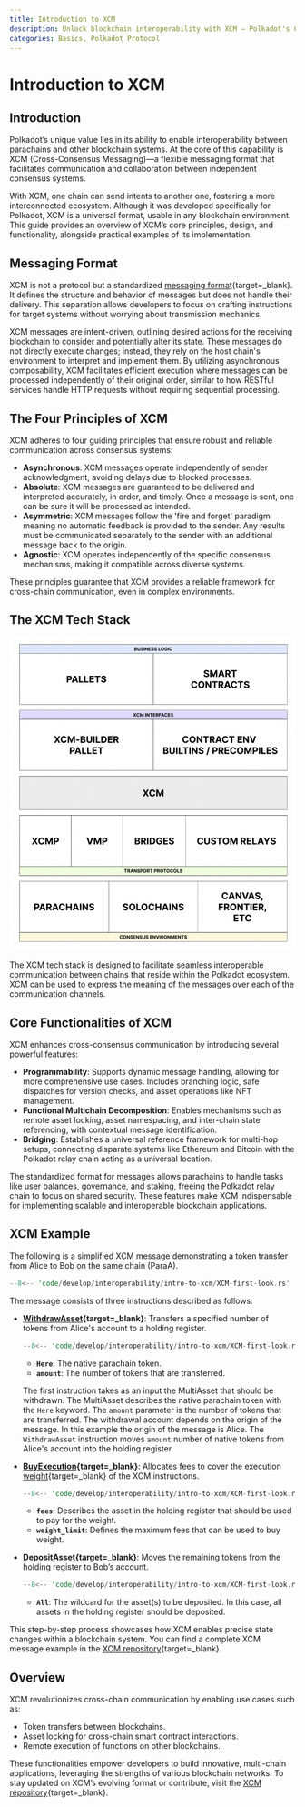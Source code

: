```yaml
---
title: Introduction to XCM
description: Unlock blockchain interoperability with XCM — Polkadot's Cross-Consensus Messaging format for cross-chain interactions.
categories: Basics, Polkadot Protocol
---
```


# Introduction to XCM

## Introduction

Polkadot’s unique value lies in its ability to enable interoperability between parachains and other blockchain systems. At the core of this capability is XCM (Cross-Consensus Messaging)—a flexible messaging format that facilitates communication and collaboration between independent consensus systems.

With XCM, one chain can send intents to another one, fostering a more interconnected ecosystem. Although it was developed specifically for Polkadot, XCM is a universal format, usable in any blockchain environment. This guide provides an overview of XCM’s core principles, design, and functionality, alongside practical examples of its implementation.

## Messaging Format

XCM is not a protocol but a standardized [messaging format](https://github.com/polkadot-fellows/xcm-format){target=\_blank}. It defines the structure and behavior of messages but does not handle their delivery. This separation allows developers to focus on crafting instructions for target systems without worrying about transmission mechanics.

XCM messages are intent-driven, outlining desired actions for the receiving blockchain to consider and potentially alter its state. These messages do not directly execute changes; instead, they rely on the host chain's environment to interpret and implement them. By utilizing asynchronous composability, XCM facilitates efficient execution where messages can be processed independently of their original order, similar to how RESTful services handle HTTP requests without requiring sequential processing.

## The Four Principles of XCM

XCM adheres to four guiding principles that ensure robust and reliable communication across consensus systems:

- **Asynchronous**: XCM messages operate independently of sender acknowledgment, avoiding delays due to blocked processes.
- **Absolute**: XCM messages are guaranteed to be delivered and interpreted accurately, in order, and timely. Once a message is sent, one can be sure it will be processed as intended.
- **Asymmetric**: XCM messages follow the 'fire and forget' paradigm meaning no automatic feedback is provided to the sender. Any results must be communicated separately to the sender with an additional message back to the origin.
- **Agnostic**: XCM operates independently of the specific consensus mechanisms, making it compatible across diverse systems.

These principles guarantee that XCM provides a reliable framework for cross-chain communication, even in complex environments.

## The XCM Tech Stack

![Diagram of the XCM tech stack](/images/develop/interoperability/intro-to-xcm/intro-to-xcm-01.webp)

The XCM tech stack is designed to facilitate seamless interoperable communication between chains that reside within the Polkadot ecosystem. XCM can be used to express the meaning of the messages over each of the communication channels.

## Core Functionalities of XCM

XCM enhances cross-consensus communication by introducing several powerful features:

- **Programmability**: Supports dynamic message handling, allowing for more comprehensive use cases. Includes branching logic, safe dispatches for version checks, and asset operations like NFT management.
- **Functional Multichain Decomposition**: Enables mechanisms such as remote asset locking, asset namespacing, and inter-chain state referencing, with contextual message identification.
- **Bridging**: Establishes a universal reference framework for multi-hop setups, connecting disparate systems like Ethereum and Bitcoin with the Polkadot relay chain acting as a universal location.

The standardized format for messages allows parachains to handle tasks like user balances, governance, and staking, freeing the Polkadot relay chain to focus on shared security. These features make XCM indispensable for implementing scalable and interoperable blockchain applications. 

## XCM Example

The following is a simplified XCM message demonstrating a token transfer from Alice to Bob on the same chain (ParaA).

```rust
--8<-- 'code/develop/interoperability/intro-to-xcm/XCM-first-look.rs'
```

The message consists of three instructions described as follows:

- **[WithdrawAsset](https://github.com/polkadot-fellows/xcm-format?tab=readme-ov-file#withdrawasset){target=\_blank}**: Transfers a specified number of tokens from Alice's account to a holding register.

    ```rust
    --8<-- 'code/develop/interoperability/intro-to-xcm/XCM-first-look.rs:2:2'
    ```

    - **`Here`**: The native parachain token.
    - **`amount`**: The number of tokens that are transferred.

    The first instruction takes as an input the MultiAsset that should be withdrawn. The MultiAsset describes the native parachain token with the `Here` keyword. The `amount` parameter is the number of tokens that are transferred. The withdrawal account depends on the origin of the message. In this example the origin of the message is Alice. The `WithdrawAsset` instruction moves `amount` number of native tokens from Alice's account into the holding register.

- **[BuyExecution](https://github.com/polkadot-fellows/xcm-format?tab=readme-ov-file#buyexecution){target=\_blank}**: Allocates fees to cover the execution [weight](/polkadot-protocol/glossary/#weight){target=\_blank} of the XCM instructions.

    ```rust
    --8<-- 'code/develop/interoperability/intro-to-xcm/XCM-first-look.rs:3:6'
    ```

    - **`fees`**: Describes the asset in the holding register that should be used to pay for the weight.
    - **`weight_limit`**: Defines the maximum fees that can be used to buy weight.

- **[DepositAsset](https://github.com/polkadot-fellows/xcm-format?tab=readme-ov-file#depositasset){target=\_blank}**: Moves the remaining tokens from the holding register to Bob’s account.

    ```rust
    --8<-- 'code/develop/interoperability/intro-to-xcm/XCM-first-look.rs:7:16'
    ```

    - **`All`**: The wildcard for the asset(s) to be deposited. In this case, all assets in the holding register should be deposited.
    
This step-by-step process showcases how XCM enables precise state changes within a blockchain system. You can find a complete XCM message example in the [XCM repository](https://github.com/paritytech/xcm-docs/blob/main/examples/src/0_first_look/mod.rs){target=\_blank}.

## Overview

XCM revolutionizes cross-chain communication by enabling use cases such as:

- Token transfers between blockchains.
- Asset locking for cross-chain smart contract interactions.
- Remote execution of functions on other blockchains.

These functionalities empower developers to build innovative, multi-chain applications, leveraging the strengths of various blockchain networks. To stay updated on XCM’s evolving format or contribute, visit the [XCM repository](https://github.com/paritytech/xcm-docs/blob/main/examples/src/0_first_look/mod.rs){target=\_blank}.
